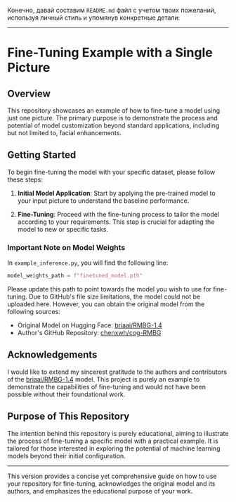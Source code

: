 Конечно, давай составим `README.md` файл с учетом твоих пожеланий, используя личный стиль и упомянув конкретные детали:

---

# Fine-Tuning Example with a Single Picture

## Overview

This repository showcases an example of how to fine-tune a model using just one picture. The primary purpose is to demonstrate the process and potential of model customization beyond standard applications, including but not limited to, facial enhancements.

## Getting Started

To begin fine-tuning the model with your specific dataset, please follow these steps:

1. **Initial Model Application**: Start by applying the pre-trained model to your input picture to understand the baseline performance.

2. **Fine-Tuning**: Proceed with the fine-tuning process to tailor the model according to your requirements. This step is crucial for adapting the model to new or specific tasks.

### Important Note on Model Weights

In `example_inference.py`, you will find the following line:

```python
model_weights_path = f"finetuned_model.pth"
```

Please update this path to point towards the model you wish to use for fine-tuning. Due to GitHub's file size limitations, the model could not be uploaded here. However, you can obtain the original model from the following sources:

- Original Model on Hugging Face: [briaai/RMBG-1.4](https://huggingface.co/briaai/RMBG-1.4)
- Author's GitHub Repository: [chenxwh/cog-RMBG](https://github.com/chenxwh/cog-RMBG.git)

## Acknowledgements

I would like to extend my sincerest gratitude to the authors and contributors of the [briaai/RMBG-1.4](https://huggingface.co/briaai/RMBG-1.4) model. This project is purely an example to demonstrate the capabilities of fine-tuning and would not have been possible without their foundational work.

## Purpose of This Repository

The intention behind this repository is purely educational, aiming to illustrate the process of fine-tuning a specific model with a practical example. It is tailored for those interested in exploring the potential of machine learning models beyond their initial configuration.

---

This version provides a concise yet comprehensive guide on how to use your repository for fine-tuning, acknowledges the original model and its authors, and emphasizes the educational purpose of your work.
